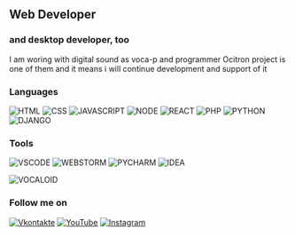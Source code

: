 ## Web Developer
### and desktop developer, too
I am woring with digital sound as voca-p and programmer
Ocitron project is one of them and it means i will continue development and support of it

### Languages

![HTML](https://img.shields.io/badge/-html-090909?style=for-the-badge&logo=html5&logoColor=E34F26)
![CSS](https://img.shields.io/badge/-css-090909?style=for-the-badge&logo=css3&logoColor=3850AE)
![JAVASCRIPT](https://img.shields.io/badge/-javascript-44944A?style=for-the-badge&logo=javascript&logoColor=F7DF1E)
![NODE](https://img.shields.io/badge/-node.js-090909?style=for-the-badge&logo=nodedotjs&logoColor=F7DF1E)
![REACT](https://img.shields.io/badge/-react-090909?style=for-the-badge&logo=react)
![PHP](https://img.shields.io/badge/-php-090909?style=for-the-badge&logo=php&logoColor=666885)
![PYTHON](https://img.shields.io/badge/-python-44944A?style=for-the-badge&logo=python&logoColor=3776AB)
![DJANGO](https://img.shields.io/badge/-django-090909?style=for-the-badge&logo=django&logoColor=F5F5F5)

### Tools

![VSCODE](https://img.shields.io/badge/-VSCODE-090909?style=for-the-badge&logo=visualstudiocode)
![WEBSTORM](https://img.shields.io/badge/-webstorm-090909?style=for-the-badge&logo=webstorm)
![PYCHARM](https://img.shields.io/badge/-pycharm-090909?style=for-the-badge&logo=pycharm)
![IDEA](https://img.shields.io/badge/-intellij-090909?style=for-the-badge&logo=intellijidea)

![VOCALOID](https://img.shields.io/badge/-vocaloid-090909?style=for-the-badge&logo=yamahacorporation)

<!-- # Stats -->
<!-- ![My Activity On Github](https://github-readme-stats.vercel.app/api?username=nekitExclyusiw&show_icons=true&theme=merko&count_private=true) -->
<!-- ![Top Langs](https://github-readme-stats.vercel.app/api/top-langs/?username=nekitExclyusiw&langs_count=5) -->
<!--  -->
### Follow me on

[![Vkontakte](https://img.shields.io/badge/-Vk-090909?style=for-the-badge&logo=Vk&logoColor=4F7DB3)](https://vk.com/kabarma)
[![YouTube](https://img.shields.io/badge/-YouTube-090909?style=for-the-badge&logo=youtube&logoColor=FF0000)](https://www.youtube.com/channel/UCtMAGrjxTdYOeMBi5HIUjsA)
[![Instagram](https://img.shields.io/badge/-Instagram-090909?style=for-the-badge&logo=instagram&logoColor=E1306C)](https://www.instagram.com/kabarma_official)

<!-- YOUTUBE:START -->
<!-- YOUTUBE:END -->
